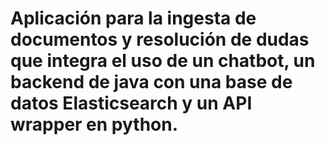 # Aplicación para la ingesta de documentos y resolución de dudas que integra el uso de un chatbot, un backend de java con una base de datos Elasticsearch y un API wrapper en python.
